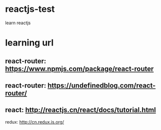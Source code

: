 # reactjs-test
learn reactjs

learning url
===============
react-router: https://www.npmjs.com/package/react-router
----------------
react-router: https://undefinedblog.com/react-router/
----------------
react: http://reactjs.cn/react/docs/tutorial.html
----------------
redux: http://cn.redux.js.org/

